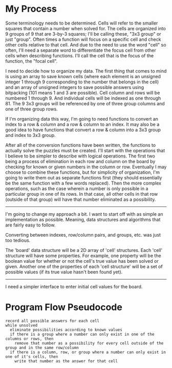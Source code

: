 # My Process
Some terminology needs to be determined. Cells will refer to the smaller squares that contain a number when solved for. The cells are organized into 9 groups of 9 that are 3-by-3 squares; I'll be calling these, "3x3 group" or just "group". Often times a function will focus on a specific cell and check other cells relative to that cell. And due to the need to use the word "cell" so often, I'll need a separate word to differentiate the focus cell from other cells when describing functions. I'll call the cell that is the focus of the function, the "focal cell".

I need to decide how to organize my data. The first thing that comes to mind is using an array to save known cells (where each element is an unsigned integer 1 through 9 corresponding to the number that belongs in the cell) and an array of unsigned integers to save possible answers using bitpacking (101 means 1 and 3 are possible). Cell column and rows will be numbered 1 through 9. And individual cells will be indexed as one through 81. The 9 3x3 groups will be referenced by one of three group columns and one of three group rows.

If I'm organizing data this way, I'm going to need functions to convert an index to a row & column and a row & column to an index. It may also be a good idea to have functions that convert a row & column into a 3x3 group and index to 3x3 group.

After all of the conversion functions have been written, the functions to actually solve the puzzles must be created. I'll start with the operations that I believe to be simpler to describe with logical operations. The first two being a process of elimination in each row and column on the board by checking for known or given numbers in the column or row. Eventually I may choose to combine these functions, but for simplicity of organization, I'm going to write them out as separate functions first (they should essentially be the same function with a few words replaced). Then the more complex operations, such as the case wherein a number is only possible in a particular group in one of its rows. In that case, all other cells in that row (outside of that group) will have that number eliminated as a possibility.

-------

I'm going to change my approach a bit. I want to start off with as simple an implementation as possible. Meaning, data structures and algorithms that are fairly easy to follow.

Converting between indexes, row/column pairs, and groups, etc. was just too tedious.

The 'board' data structure will be a 2D array of 'cell' structures. Each 'cell' structure will have some properties. For example, one property will be the boolean value for whether or not the cell's true value has been solved or given. Another one of the properties of each 'cell structure' will be a set of possible values (if its true value hasn't been found yet).

-------

I need a simpler interface to enter initial cell values for the board.

# Program Flow Pseudocode
```
record all possible answers for each cell
while unsolved
  eliminate possibilities according to known values
  if there is a group where a number can only exist in one of the columns or rows, then
    remove that number as a possibility for every cell outside of the group and in the same row/column
  if there is a column, row, or group where a number can only exist in one of it's cells, then
    write that number as the answer for that cell
```
